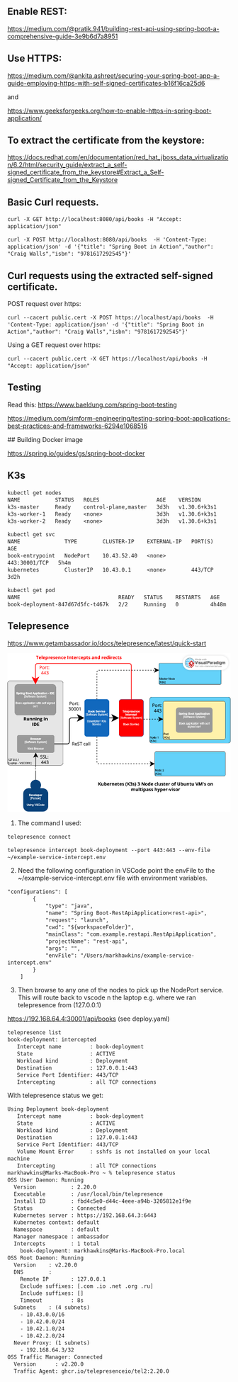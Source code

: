 ## Enable REST:
https://medium.com/@pratik.941/building-rest-api-using-spring-boot-a-comprehensive-guide-3e9b6d7a8951

## Use HTTPS:
https://medium.com/@ankita.ashreet/securing-your-spring-boot-app-a-guide-employing-https-with-self-signed-certificates-b16f16ca25d6

and

https://www.geeksforgeeks.org/how-to-enable-https-in-spring-boot-application/

## To extract the certificate from the keystore:
https://docs.redhat.com/en/documentation/red_hat_jboss_data_virtualization/6.2/html/security_guide/extract_a_self-signed_certificate_from_the_keystore#Extract_a_Self-signed_Certificate_from_the_Keystore


## Basic Curl requests.
```
curl -X GET http://localhost:8080/api/books -H "Accept: application/json"
```

```
curl -X POST http://localhost:8080/api/books  -H 'Content-Type: application/json' -d '{"title": "Spring Boot in Action","author": "Craig Walls","isbn": "9781617292545"}'
```

## Curl requests using the extracted self-signed certificate.

POST request over https:
```
curl --cacert public.cert -X POST https://localhost/api/books  -H  'Content-Type: application/json' -d '{"title": "Spring Boot in Action","author": "Craig Walls","isbn": "9781617292545"}'
```
Using a GET request over https:
```
curl --cacert public.cert -X GET https://localhost/api/books -H "Accept: application/json"
```

## Testing

Read this:
https://www.baeldung.com/spring-boot-testing


https://medium.com/simform-engineering/testing-spring-boot-applications-best-practices-and-frameworks-6294e1068516


## Building Docker image

https://spring.io/guides/gs/spring-boot-docker


## K3s

```
kubectl get nodes
NAME           STATUS   ROLES                  AGE    VERSION
k3s-master     Ready    control-plane,master   3d3h   v1.30.6+k3s1
k3s-worker-1   Ready    <none>                 3d3h   v1.30.6+k3s1
k3s-worker-2   Ready    <none>                 3d3h   v1.30.6+k3s1
```
```
kubectl get svc                                                                                     
NAME              TYPE        CLUSTER-IP    EXTERNAL-IP   PORT(S)         AGE
book-entrypoint   NodePort    10.43.52.40   <none>        443:30001/TCP   5h4m
kubernetes        ClusterIP   10.43.0.1     <none>        443/TCP         3d2h
```
```
kubectl get pod
NAME                               READY   STATUS    RESTARTS   AGE
book-deployment-847d67d5fc-t467k   2/2     Running   0          4h48m
```            

## Telepresence

https://www.getambassador.io/docs/telepresence/latest/quick-start


![Telepresence Diagram](./telepresence.png)

1. The command I used:

```
telepresence connect
```

```
telepresence intercept book-deployment --port 443:443 --env-file ~/example-service-intercept.env
```

2. Need the following configuration in VSCode point the envFile to the ~/example-service-intercept.env file with environment variables.
```
"configurations": [
        {
            "type": "java",
            "name": "Spring Boot-RestApiApplication<rest-api>",
            "request": "launch",
            "cwd": "${workspaceFolder}",
            "mainClass": "com.example.restapi.RestApiApplication",
            "projectName": "rest-api",
            "args": "",
            "envFile": "/Users/markhawkins/example-service-intercept.env"
        }
    ]
```

3. Then browse to any one of the nodes to pick up the NodePort service. This will route back to vscode n the laptop e.g. where we ran telepresence from (127.0.0.1)

https://192.168.64.4:30001/api/books
(see deploy.yaml)

```
telepresence list
book-deployment: intercepted
   Intercept name         : book-deployment
   State                  : ACTIVE
   Workload kind          : Deployment
   Destination            : 127.0.0.1:443
   Service Port Identifier: 443/TCP
   Intercepting           : all TCP connections
```


With telepresence status we get: 

```
Using Deployment book-deployment
   Intercept name         : book-deployment
   State                  : ACTIVE
   Workload kind          : Deployment
   Destination            : 127.0.0.1:443
   Service Port Identifier: 443/TCP
   Volume Mount Error     : sshfs is not installed on your local machine
   Intercepting           : all TCP connections
markhawkins@Marks-MacBook-Pro ~ % telepresence status                                                                                 
OSS User Daemon: Running
  Version           : 2.20.0
  Executable        : /usr/local/bin/telepresence
  Install ID        : fbd4c5e0-d44c-4eee-a94b-3205812e1f9e
  Status            : Connected
  Kubernetes server : https://192.168.64.3:6443
  Kubernetes context: default
  Namespace         : default
  Manager namespace : ambassador
  Intercepts        : 1 total
    book-deployment: markhawkins@Marks-MacBook-Pro.local
OSS Root Daemon: Running
  Version    : v2.20.0
  DNS        : 
    Remote IP       : 127.0.0.1
    Exclude suffixes: [.com .io .net .org .ru]
    Include suffixes: []
    Timeout         : 8s
  Subnets    : (4 subnets)
    - 10.43.0.0/16
    - 10.42.0.0/24
    - 10.42.1.0/24
    - 10.42.2.0/24
  Never Proxy: (1 subnets)
    - 192.168.64.3/32
OSS Traffic Manager: Connected
  Version      : v2.20.0
  Traffic Agent: ghcr.io/telepresenceio/tel2:2.20.0
```






